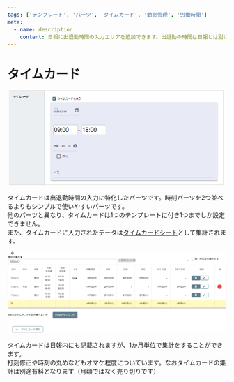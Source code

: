 ```yaml
---
tags: ['テンプレート', 'パーツ', 'タイムカード', '勤怠管理', '労働時間']
meta:
  - name: description
    content: 日報に出退勤時間の入力エリアを追加できます。出退勤の時間は日報とは別に保管され、月単位で集計したり、エクセルで開くことができます
---
```

# タイムカード
![タイムカードの入力画面](./template/timecard.png)  

タイムカードは出退勤時間の入力に特化したパーツです。時刻パーツを2つ並べるよりもシンプルで使いやすいパーツです。  
他のパーツと異なり、タイムカードは1つのテンプレートに付き1つまでしか設定できません。  
また、タイムカードに入力されたデータは[タイムカードシート](/manual/timecard/use)として集計されます。  



![タイムカードの入力画面](./template/timecard2.png)
  

タイムカードは日報内にも記載されますが、1か月単位で集計をすることができます。  
打刻修正や時刻の丸めなどもオマケ程度についています。なおタイムカードの集計は別途有料となります（月額ではなく売り切りです）
